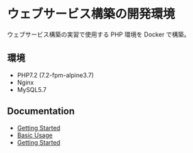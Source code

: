 # ウェブサービス構築の開発環境

ウェブサービス構築の実習で使用する PHP 環境を Docker で構築。

## 環境
* PHP7.2 (7.2-fpm-alpine3.7)
* Nginx
* MySQL5.7

## Documentation

- [Getting Started](./documents/getting-started/README.md)
- [Basic Usage](./documents/basic-usage/README.md)
- [Getting Started](./documents/sample-application/README.md)

